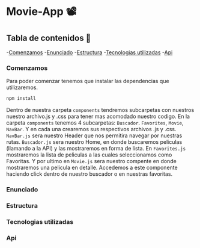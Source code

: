 # Movie-App 📽️

## Tabla de contenidos 📑
-[Comenzamos](#comenzamos)
-[Enunciado](#enunciado)
-[Estructura](#estructura)
-[Tecnologias utilizadas](#tecnologias-utilizadas)
-[Api](#api)


### Comenzamos

Para poder comenzar tenemos que instalar las dependencias que utilizaremos.

```javascript
npm install
```

Dentro de nuestra carpeta `components` tendremos subcarpetas con nuestros nuestro archivo.js y .css para tener mas acomodado nuestro codigo.
En la carpeta `components` tenemos 4 subcarpetas: `Buscador`. `Favorites`, `Movie`, `NavBar`. Y en cada una crearemos sus respectivos archivos .js y .css.
`NavBar.js` sera nuestro Header que nos permitira navegar por nuestras rutas.
`Buscador.js` sera nuestro Home, en donde buscaremos peliculas (llamando a la API) y las mostraremos en forma de lista.
En `Favorites.js` mostraremos la lista de peliculas a las cuales seleccionamos como Favoritas.
Y por ultimo en `Movie.js` sera nuestro compente en donde mostraremos una pelicula en detalle. Accedemos a este componente haciendo click dentro de nuestro buscador o en nuestras favoritas.

### Enunciado

### Estructura

### Tecnologias utilizadas

### Api



